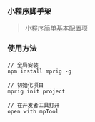 ### 小程序脚手架

> 小程序简单基本配置项

### 使用方法

```
// 全局安装
npm install mprig -g

// 初始化项目
mprig init project

// 在开发者工具打开
open with mpTool
```
